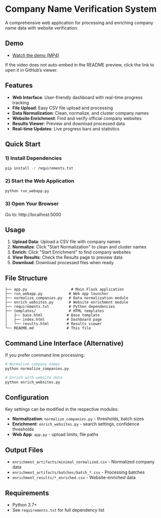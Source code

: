 # Company Name Verification System

A comprehensive web application for processing and enriching company name data with website verification.

## Demo

- [Watch the demo (MP4)](https://youtu.be/2f_XnpBnjgk)

If the video does not auto-embed in the README preview, click the link to open it in GitHub’s viewer.

## Features

- **Web Interface**: User-friendly dashboard with real-time progress tracking
- **File Upload**: Easy CSV file upload and processing
- **Data Normalization**: Clean, normalize, and cluster company names
- **Website Enrichment**: Find and verify official company websites
- **Results Viewer**: Preview and download processed data
- **Real-time Updates**: Live progress bars and statistics

## Quick Start

### 1) Install Dependencies
```bash
pip install -r requirements.txt
```

### 2) Start the Web Application
```bash
python run_webapp.py
```

### 3) Open Your Browser
Go to: http://localhost:5000

## Usage

1. **Upload Data**: Upload a CSV file with company names
2. **Normalize**: Click "Start Normalization" to clean and cluster names
3. **Enrich**: Click "Start Enrichment" to find company websites
4. **View Results**: Check the Results page to preview data
5. **Download**: Download processed files when ready

## File Structure

```
├── app.py                    # Main Flask application
├── run_webapp.py            # Web app launcher
├── normalize_companies.py   # Data normalization module
├── enrich_websites.py       # Website enrichment module
├── requirements.txt         # Python dependencies
├── templates/               # HTML templates
│   ├── base.html           # Base template
│   ├── index.html          # Dashboard page
│   └── results.html        # Results viewer
└── README.md               # This file
```

## Command Line Interface (Alternative)

If you prefer command line processing:

```bash
# Normalize company names
python normalize_companies.py

# Enrich with website data
python enrich_websites.py
```

## Configuration

Key settings can be modified in the respective modules:

- **Normalization**: `normalize_companies.py` - thresholds, batch sizes
- **Enrichment**: `enrich_websites.py` - search settings, confidence thresholds
- **Web App**: `app.py` - upload limits, file paths

## Output Files

- `enrichment_artifacts/minimal_normalized.csv` - Normalized company data
- `enrichment_artifacts/batches/batch_*.csv` - Processing batches
- `enrichment_results/*_enriched.csv` - Website-enriched data

## Requirements

- Python 3.7+
- See `requirements.txt` for full dependency list
